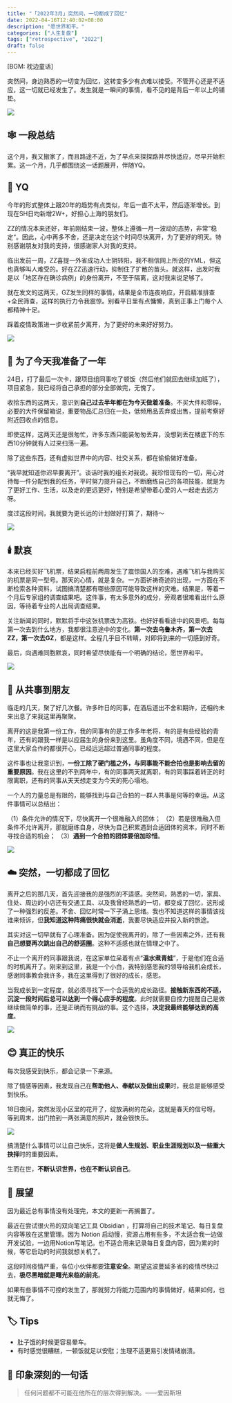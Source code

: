 ```yaml
---
title: "「2022年3月」突然间，一切都成了回忆"
date: 2022-04-16T12:40:02+08:00
description: "愿世界和平。"
categories: ["人生复盘"]
tags: ["retrospective", "2022"]
draft: false
---
```



[BGM: 枕边童话]

突然间，身边熟悉的一切变为回忆，这转变多少有点难以接受。不管开心还是不适应，这一切就已经发生了。发生就是一瞬间的事情，看不见的是背后一年以上的铺垫。

![](https://imagehost-cdn.frytea.com/images/2022/04/16/2D6E17BD-886F-4C4E-8294-5E4FB201C544ca0f4e49f3a127fb.jpg)

## 🕸️ 一段总结

这个月，我又搬家了，而且路途不近，为了早点来探探路并尽快适应，尽早开始积累。这一个月，几乎都围绕这一话题展开，伴随YQ。

## 👊 YQ

今年的形式整体上跟20年的趋势有点类似，年后一直不太平，然后逐渐增长。到现在SH日均新增2W+，好担心上海的朋友们。

ZZ的情况本来还好，年前刚结束一波，整体上遵循一月一波动的态势，非常”稳定“。因此，心中再多不舍，还是决定在这个时间尽快离开，为了更好的明天。特别感谢朋友对我的支持，很感谢家人对我的支持。

临出发前一周，ZZ喜提一外省成功人士阴转阳，我不相信网上所说的YML，但这也真够叫人难受的。好在ZZ迅速行动，抑制住了扩散的苗头。就这样，出发时我是以「地区存在确诊病例」的身份离开，不至于隔离，这对我来说足够了。

就在发文的这两天，GZ发生同样的事情，结果是全市连夜响应，开启精准排查+全民筛查，这样的执行力令我震惊。别看平日里有点慵懒，真到正事上门每个人都精神十足。

踩着疫情政策进一步收紧前夕离开，为了更好的未来好好努力。

![](https://imagehost-cdn.frytea.com/images/2022/04/16/69D382ED-4D78-4DC4-902C-A969232D4A368851167caf39305c.jpg)

## 🚄  为了今天我准备了一年

24日，打了最后一次卡，跟项目组同事吃了顿饭（然后他们就回去继续加班了），项目紧急，我已经将自己承担的部分全部做完，无愧了。

收拾东西的这两天，意识到**自己过去半年都在为今天做着准备**。不买大件和零碎，必要的大件保留箱说，重要物品汇总归在一处，低频用品丢弃或出售，提前考察好附近回收点的信息。

即使这样，这两天还是很匆忙，许多东西只能装匆匆丢弃，没想到丢在楼底下的东西10分钟就有人过来扫荡一遍。

除了这些东西，还有虚拟世界中的内容、社交关系，都在偷偷做好准备。

“我早就知道你迟早要离开”。谈话时我的组长对我说。我珍惜现有的一切，用心对待每一件分配到我的任务，平时努力提升自己，不断磨练自己的各项技能，就是为了更好工作、生活，以及走的更远更好，特别是希望带着心爱的人一起走去远方呀。

度过这段时间，我就要为更长远的计划做好打算了，期待～

![](https://imagehost-cdn.frytea.com/images/2022/04/16/9072F34D-E40B-4CC1-85D3-29D42847928C690f352cb21b55ed.jpg)

## 🕯️ 默哀

本来已经买好飞机票，结果启程前两周发生了震惊国人的空难，遇难飞机与我购买的机票是同一型号。那天的心情，就是复杂。一方面祈祷奇迹的出现，一方面在不断检索各种资料，试图搞清楚都有哪些原因可能导致这样的灾难。结果是，等着一个月后专家组的调查结果吧。这件事，有太多意外的成分，旁观者很难看出什么原因，等待着专业的人出局调查结果。

关注新闻的同时，默默将手中这张机票改为高铁。也好好看看途中的风景吧。每每第一次去到什么地方，我都很注意途中的变化。**第一次去乌鲁木齐，第一次去ZZ，第一次去GZ**，都是这样。全程几乎目不转睛，对即将到来的一切感到好奇。

最后，向遇难同胞默哀，同时希望尽快能有一个明确的结论，愿世界和平。

![](https://imagehost-cdn.frytea.com/images/2022/04/16/F2F41774-D14F-41F3-A1F9-14A94A5EF65D77ceef0f66512b22.jpg)

## 👬 从共事到朋友

临走的几天，聚了好几次餐。许多昨日的同事，在酒后道出不舍和期许，还相约未来出息了来我这里再聚聚。

离开的这是我第一份工作，我的同事有的是工作多年老将，有的是有些经验的青年，还有的跟我一样是以应届生的身份来到这里。虽角度不同，境遇不同，但是在这里大家合作的都很开心，已经远远超过普通同事的程度。

这件事也让我意识到，**一份工除了硬门槛之外，与同事能不能合拍也是影响去留的重要原因**。我在这里的不到两年中，有的同事两天就离职，有的同事踩着转正的时限离职，还有的同事从天天想走变为今天的死心塌地。

一个人的力量总是有限的，能够找到与自己合拍的一群人共事是何等的幸运。从这件事情可以总结出：

（1）条件允许的情况下，尽快离开一个很难融入的团体；
（2）若是很难融入但条件不允许离开，那就磨练自身，尽快为自己积累遇到合适团体的资本，同时不断寻找合适的机会；
（3）**遇到一个合拍的团体要倍加珍惜**。

![](https://imagehost-cdn.frytea.com/images/2022/04/16/98FDD69D-FD5D-4E76-A7AC-660367C2C61451dd60382e6585d0.jpg)


## ☁️ 突然，一切都成了回忆

离开之后的那几天，首先迎接我的是强烈的不适感。突然间，熟悉的一切，家具、住处、周边的小店还有交通工具、以及我曾经熟悉的一切，都变成了回忆，这形成了一种强烈的反差。不舍、回忆时常一下子涌上思绪。我也不知道这样的事情该找谁来倾诉，但**我知道这种阵痛很快就会消逝**，我要尽快适应并投入新的旅途。

其实对这一切早就有了心理准备。因为促使我离开的，除了一些因素之外，还有我**自己想要再次跳出自己的舒适圈**。这种不适感也就在情理之中了。

不止一个离开的同事跟我说，在这家单位呆着有点“**温水煮青蛙**”，于是他们在合适的时机离开了。刚来到这里，我是一个小白，我特别感恩我的领导给我机会成长，感谢同事教会我许多，我在这里得到了很好的成长，感恩。

当我成长到一定程度，就必须寻找下一个合适我的成长路径。**接触新东西的不适，沉淀一段时间后总可以达到一个得心应手的程度**。此时就需要自控力提醒自己是做继续做简单的事，还是正确而有挑战的事。这个选择，**决定我最终能够达到的高度**。

![](https://imagehost-cdn.frytea.com/images/2022/04/16/A5E0F4FD-1DE6-400C-845B-C6A16F88318Be47344b783549c94.jpg)

## 😊 真正的快乐

每次我感受到快乐，都会记录一下来源。

除了情感等因素，我发现自己在**帮助他人、奉献以及做出成果**时，我总是能够感受到快乐。

18日夜间，突然发现小区里的花开了，绽放满树的花朵，这就是春天的信号呀。等到周末，出门拍到一两张满意的照片，就会很快乐。

![](https://imagehost-cdn.frytea.com/images/2022/04/16/79B06935-61FE-43E3-ADFC-7029EA3F45D27163fa3f85590d53.jpg)

搞清楚什么事情可以让自己快乐，这将是**做人生规划、职业生涯规划以及一些重大抉择**时的重要因素。

生而在世，**不断认识世界，也在不断认识自己**。

## 🔭 展望

因为最近总有事情没有处理完，本文的更新一再搁置了。

最近在尝试很火热的双向笔记工具 Obsidian ，打算将自己的技术笔记、每日复盘内容等放在这里管理。因为 Notion 启动慢，资源占用有些多，不太适合我一边做开发试验，一边用Notion写笔记。也不适合用来记录每日复盘内容，因为累的时候，等它启动的时间我就想关机了。

这段时间疫情严重，各位小伙伴都要**注意安全**。期望这波蔓延多省的疫情尽快过去，**极尽黑暗就是曙光来临的前兆**。

如果有些事情不可控的发生了，那就努力将能力范围内的事情做好，结果如何，也就无悔了。

## 🏷️ Tips

- 肚子饿的时候更容易晕车。
- 有时感觉很糟糕，一顿饭就足以安慰；生理不适更易引发情绪崩溃。

## 🍊  印象深刻的一句话

> 任何问题都不可能在他所在的层次得到解决。——爱因斯坦
